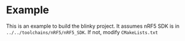 # Example

This is an example to build the blinky project. It assumes nRF5 SDK is in `../../toolchains/nRF5/nRF5_SDK`. If not, modify `CMakeLists.txt` 